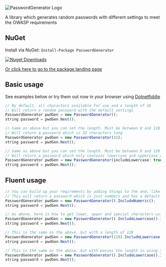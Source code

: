 ![PasswordGenerator Logo](https://github.com/prjseal/PasswordGenerator/blob/master/pg_logo.png "PasswordGenerator Logo")

A library which generates random passwords with different settings to meet the OWASP requirements

## NuGet

Install via NuGet: ``` Install-Package PasswordGenerator ```

[![Nuget Downloads](https://img.shields.io/nuget/dt/PasswordGenerator.svg)](https://www.nuget.org/packages/PasswordGenerator)

[Or click here to go to the package landing page](https://www.nuget.org/packages/PasswordGenerator)

## Basic usage

See examples below or try them out now in your browser using [Dotnetfiddle](https://dotnetfiddle.net/Q0hMlU)

```javascript
// By default, all characters available for use and a length of 16
// Will return a random password with the default settings 
PasswordGenerator pwdGen = new PasswordGenerator();
string password = pwdGen.Next();
```

```javascript
// Same as above but you can set the length. Must be between 8 and 128
// Will return a password which is 32 characters long
PasswordGenerator pwdGen = new PasswordGenerator(32);
string password = pwdGen.Next();
```

```javascript
// Same as above but you can set the length. Must be between 8 and 128
// Will return a password which only contains lowercase and uppercase characters and is 21 characters long.
PasswordGenerator pwdGen = new PasswordGenerator(includeLowercase: true, includeUppercase: true, includeNumeric: false, includeSpecial: false, passwordLength: 21);
string password = pwdGen.Next();
```

## Fluent usage

```javascript
// You can build up your reqirements by adding things to the end, like .AddNumeric()
// This will return a password which is just numbers and has a default length of 16
PasswordGenerator pwdGen = new PasswordGenerator().IncludeNumeric();
string password = pwdGen.Next();
```

```javascript
// As above, here is how to get lower, upper and special characters using this approach
PasswordGenerator pwdGen = new PasswordGenerator().IncludeLowercase().IncludeUppercase().IncludeSpecial();
string password = pwdGen.Next();
```

```javascript
// This is the same as the above, but with a length of 128
PasswordGenerator pwdGen = new PasswordGenerator(128).IncludeLowercase().IncludeUppercase().IncludeSpecial();
string password = pwdGen.Next();
```

```javascript
// This is the same as the above, but with passes the length in using the method LengthRequired()
PasswordGenerator pwdGen = new PasswordGenerator().IncludeLowercase().IncludeUppercase().IncludeSpecial().LengthRequired(128);
string password = pwdGen.Next();
```
